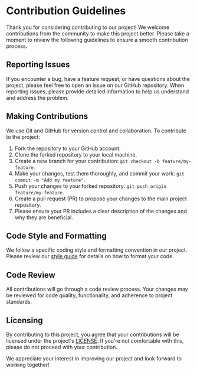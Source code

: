 # Contribution Guidelines

Thank you for considering contributing to our project! We welcome contributions from the community to make this project better. Please take a moment to review the following guidelines to ensure a smooth contribution process.

## Reporting Issues

If you encounter a bug, have a feature request, or have questions about the project, please feel free to open an issue on our GitHub repository. When reporting issues, please provide detailed information to help us understand and address the problem.

## Making Contributions

We use Git and GitHub for version control and collaboration. To contribute to the project:

1. Fork the repository to your GitHub account.
2. Clone the forked repository to your local machine.
3. Create a new branch for your contribution: `git checkout -b feature/my-feature`.
4. Make your changes, test them thoroughly, and commit your work: `git commit -m "Add my feature"`.
5. Push your changes to your forked repository: `git push origin feature/my-feature`.
6. Create a pull request (PR) to propose your changes to the main project repository.
7. Please ensure your PR includes a clear description of the changes and why they are beneficial.

## Code Style and Formatting

We follow a specific coding style and formatting convention in our project. Please review our [style guide](STYLE_GUIDE.md) for details on how to format your code.

## Code Review

All contributions will go through a code review process. Your changes may be reviewed for code quality, functionality, and adherence to project standards.

## Licensing

By contributing to this project, you agree that your contributions will be licensed under the project's [LICENSE](LICENSE). If you're not comfortable with this, please do not proceed with your contribution.

We appreciate your interest in improving our project and look forward to working together!
